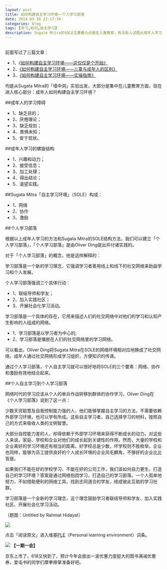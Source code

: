 ```yaml
---
layout: post
title: 如何构建自主学习环境——个人学习部落
date: 2014-05-30 22:17:34
categories: blog
tags: [学习,知识,自主学习]
description: Sugata Mitra的SOLE主要着力点是在儿童教育，有没有人试图从成年人学习的障碍和学习出发，来构建一个属于成年人的学习环境呢？答案是有的，那就是个人学习部落。
---
```


##

前面写过了三篇文章：

- 1、《[如何构建自主学习环境——这仅仅是个开始》](http://jianshu.io/p/7351a9abbfd2)
- 2、[《如何构建自主学习环境——儿童与成年人的区别》](http://jianshu.io/p/528eef99bc04)
- 3、[《如何构建自主学习环境——实操指南》](http://jianshu.io/p/9974252a650d)

均是从Sugata Mitra的「墙中洞」实验出发，大部分是集中在儿童教育方面，现在进入核心部分：成年人如何构建自主学习环境？

##成年人的学习障碍

- 1、缺乏目的；
- 2、厌倦理论；
- 3、缺乏规划；
- 4、畏惧未知；
- 5、安于现状。

##成年人学习的螺旋结构

- 1、兴趣和动力；
- 2、接受信息；
- 3、加工处理；
- 4、得出结论；
- 5、渴望实践。

##Sugata Mitra「自主学习环境」（SOLE）构成：

- 1、网络
- 2、协作
- 3、激励

##个人学习部落

根据以上成年人学习的方法和Sugata Mitra的SOLE结构方法，我们可以建立「个人学习部落」，「个人学习部落」是由Oliver Ding提出并付诸实践的。

对于「个人学习部落」的概念，他是这样解释的：

学习部落是一个新的学习理念，它强调学习者善用线上和线下的社交网络来助益学习和个人发展。

个人学习部落强调三个具体行动：

- 1、联结导师和学友；
- 2、加入实践社区；
- 3、开展社会化学习活动。

学习部落是一个具体的存在，它用来描述人们的社交网络中对他们的学习和认知产生影响的人组成的网络。

- 1、学习部落是以学习者为中心的;
- 2、学习部落是镶嵌在人们的社交网络里的学习网络。

可以看出，Oliver Ding将Sugata Mitra在SOLE的网络环境相对应地换成了社交网络，成年人通过社交网络形成学习组织，方便知识的传递。

通过个人学习部落，个人自主学习就可以很好地将SOLE的三个要素：网络、协作和激励有效地结合起来。

##个人自主学习到个人学习部落

网络时代的学习应该从个人的单兵作战转移到群体的协作学习，Oliver Ding在《个人学习部落》说到了这一点：

少数天资聪慧及自我控制能力强的人，他们能够掌握自主学习的方法，不需要依赖外部学习环境，也可以学有所成。这些自主学习者，自己选择学习的材料，按照自己的方式来吸收人类的文明智慧。

大部分自控能力差的人，却得依赖于外部学习环境来获得不断成长的动力。对这些人来说，家庭、学校和企业对他们的成长起到关键性的作用。然而，大量的学校和企业离好的学习环境还有相当的距离。好学校总是少数，坏学校则不胜枚举。企业也同样，能够为员工提供良好的个人成长环境的企业凤毛麒角，不够好的企业比比皆是。

如果我们不能在好的学校学习、不能在好的公司工作，我们该如何自力更生，打造自己的学习环境？答案是通过网络抱团学习，打造自己的学习部落。一个人孤单地努力，不如借助便利的网络工具，找到志同道合的学友，结成彼此互助的学习社群。

学习部落是一个全新的学习理念，这个理念鼓励学习者联结导师和学友、加入实践社区、开展社会化学习活动。

（题图：Untitled by Rahmat Hidayat）

![](http://pic.yupoo.com/vankos_v/DMJiv6i8/mHDSX.png)

点击「阅读原文」进入维基[PLE](http://en.wikipedia.org/wiki/Personal_learning_environment)（Personal learning environment）词条。

![](http://pic.yupoo.com/vankos_v/DMJgUjgl/8Rvrt.png)
**【一期一会】**

京东上市了，618又快到了，预计今年会放出一波优惠力度挺大的图书满减优惠券，爱屯书的同学们摩拳擦掌准备好吧。
